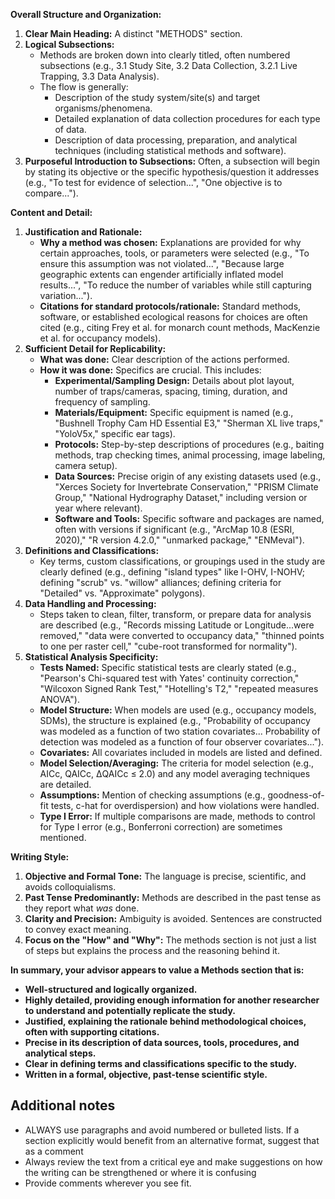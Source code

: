 **Overall Structure and Organization:**

1.  **Clear Main Heading:** A distinct "METHODS" section.
2.  **Logical Subsections:**
    *   Methods are broken down into clearly titled, often numbered subsections (e.g., 3.1 Study Site, 3.2 Data Collection, 3.2.1 Live Trapping, 3.3 Data Analysis).
    *   The flow is generally:
        *   Description of the study system/site(s) and target organisms/phenomena.
        *   Detailed explanation of data collection procedures for each type of data.
        *   Description of data processing, preparation, and analytical techniques (including statistical methods and software).
3.  **Purposeful Introduction to Subsections:** Often, a subsection will begin by stating its objective or the specific hypothesis/question it addresses (e.g., "To test for evidence of selection...", "One objective is to compare...").

**Content and Detail:**

1.  **Justification and Rationale:**
    *   **Why a method was chosen:** Explanations are provided for why certain approaches, tools, or parameters were selected (e.g., "To ensure this assumption was not violated...", "Because large geographic extents can engender artificially inflated model results...", "To reduce the number of variables while still capturing variation...").
    *   **Citations for standard protocols/rationale:** Standard methods, software, or established ecological reasons for choices are often cited (e.g., citing Frey et al. for monarch count methods, MacKenzie et al. for occupancy models).
2.  **Sufficient Detail for Replicability:**
    *   **What was done:** Clear description of the actions performed.
    *   **How it was done:** Specifics are crucial. This includes:
        *   **Experimental/Sampling Design:** Details about plot layout, number of traps/cameras, spacing, timing, duration, and frequency of sampling.
        *   **Materials/Equipment:** Specific equipment is named (e.g., "Bushnell Trophy Cam HD Essential E3," "Sherman XL live traps," "YoloV5x," specific ear tags).
        *   **Protocols:** Step-by-step descriptions of procedures (e.g., baiting methods, trap checking times, animal processing, image labeling, camera setup).
        *   **Data Sources:** Precise origin of any existing datasets used (e.g., "Xerces Society for Invertebrate Conservation," "PRISM Climate Group," "National Hydrography Dataset," including version or year where relevant).
        *   **Software and Tools:** Specific software and packages are named, often with versions if significant (e.g., "ArcMap 10.8 (ESRI, 2020)," "R version 4.2.0," "unmarked package," "ENMeval").
3.  **Definitions and Classifications:**
    *   Key terms, custom classifications, or groupings used in the study are clearly defined (e.g., defining "island types" like I-OHV, I-NOHV; defining "scrub" vs. "willow" alliances; defining criteria for "Detailed" vs. "Approximate" polygons).
4.  **Data Handling and Processing:**
    *   Steps taken to clean, filter, transform, or prepare data for analysis are described (e.g., "Records missing Latitude or Longitude...were removed," "data were converted to occupancy data," "thinned points to one per raster cell," "cube-root transformed for normality").
5.  **Statistical Analysis Specificity:**
    *   **Tests Named:** Specific statistical tests are clearly stated (e.g., "Pearson's Chi-squared test with Yates' continuity correction," "Wilcoxon Signed Rank Test," "Hotelling's T2," "repeated measures ANOVA").
    *   **Model Structure:** When models are used (e.g., occupancy models, SDMs), the structure is explained (e.g., "Probability of occupancy was modeled as a function of two station covariates... Probability of detection was modeled as a function of four observer covariates...").
    *   **Covariates:** All covariates included in models are listed and defined.
    *   **Model Selection/Averaging:** The criteria for model selection (e.g., AICc, QAICc, ΔQAICc ≤ 2.0) and any model averaging techniques are detailed.
    *   **Assumptions:** Mention of checking assumptions (e.g., goodness-of-fit tests, c-hat for overdispersion) and how violations were handled.
    *   **Type I Error:** If multiple comparisons are made, methods to control for Type I error (e.g., Bonferroni correction) are sometimes mentioned.

**Writing Style:**

1.  **Objective and Formal Tone:** The language is precise, scientific, and avoids colloquialisms.
2.  **Past Tense Predominantly:** Methods are described in the past tense as they report what *was* done.
3.  **Clarity and Precision:** Ambiguity is avoided. Sentences are constructed to convey exact meaning.
4.  **Focus on the "How" and "Why":** The methods section is not just a list of steps but explains the process and the reasoning behind it.

**In summary, your advisor appears to value a Methods section that is:**

*   **Well-structured and logically organized.**
*   **Highly detailed, providing enough information for another researcher to understand and potentially replicate the study.**
*   **Justified, explaining the rationale behind methodological choices, often with supporting citations.**
*   **Precise in its description of data sources, tools, procedures, and analytical steps.**
*   **Clear in defining terms and classifications specific to the study.**
*   **Written in a formal, objective, past-tense scientific style.**


## Additional notes
- ALWAYS use paragraphs and avoid numbered or bulleted lists. If a section explicitly would benefit from an alternative format, suggest that as a comment
- Always review the text from a critical eye and make suggestions on how the writing can be strengthened or where it is confusing
- Provide comments wherever you see fit.